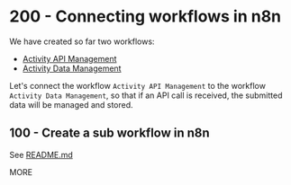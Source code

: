 # 200 - Connecting workflows in n8n

We have created so far two workflows:

 - [Activity API Management](https://wvanheemstra.app.n8n.cloud/workflow/CUGqrlNVlkll4VFR)
 - [Activity Data Management](https://wvanheemstra.app.n8n.cloud/workflow/OICEEpfNhsv5uytm)

Let's connect the workflow ```Activity API Management``` to the workflow ```Activity Data Management```, so that if an API call is received, the submitted data will be managed and stored.

## 100 - Create a sub workflow in n8n

See [README.md](./100/README.md)

MORE

